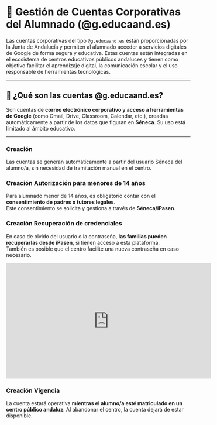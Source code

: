 # 👤 Gestión de Cuentas Corporativas del Alumnado (@g.educaand.es)

Las cuentas corporativas del tipo `@g.educaand.es` están proporcionadas por la Junta de Andalucía y permiten al alumnado acceder a servicios digitales de Google de forma segura y educativa. Estas cuentas están integradas en el ecosistema de centros educativos públicos andaluces y tienen como objetivo facilitar el aprendizaje digital, la comunicación escolar y el uso responsable de herramientas tecnológicas.

---

## 🧾 ¿Qué son las cuentas @g.educaand.es?

Son cuentas de **correo electrónico corporativo y acceso a herramientas de Google** (como Gmail, Drive, Classroom, Calendar, etc.), creadas automáticamente a partir de los datos que figuran en **Séneca**. Su uso está limitado al ámbito educativo.

---

### Creación 

Las cuentas se generan automáticamente a partir del usuario Séneca del alumno/a, sin necesidad de tramitación manual en el centro.


### Creación Autorización para menores de 14 años 

  Para alumnado menor de 14 años, es obligatorio contar con el **consentimiento de padres o tutores legales**.  
  Este consentimiento se solicita y gestiona a través de **Séneca/iPasen**.

### Creación Recuperación de credenciales  

  En caso de olvido del usuario o la contraseña, **las familias pueden recuperarlas desde iPasen**, si tienen acceso a esta plataforma.  
  También es posible que el centro facilite una nueva contraseña en caso necesario.

  <iframe width="560" height="315"
    src="https://www.youtube.com/embed/AH-QRj_0-qU?start=117"
    title="YouTube video player"
    frameborder="0"
    allow="accelerometer; autoplay; clipboard-write; encrypted-media; gyroscope; picture-in-picture; web-share"
    allowfullscreen>
</iframe>

### Creación Vigencia

  La cuenta estará operativa **mientras el alumno/a esté matriculado en un centro público andaluz**. Al abandonar el centro, la cuenta dejará de estar disponible.


